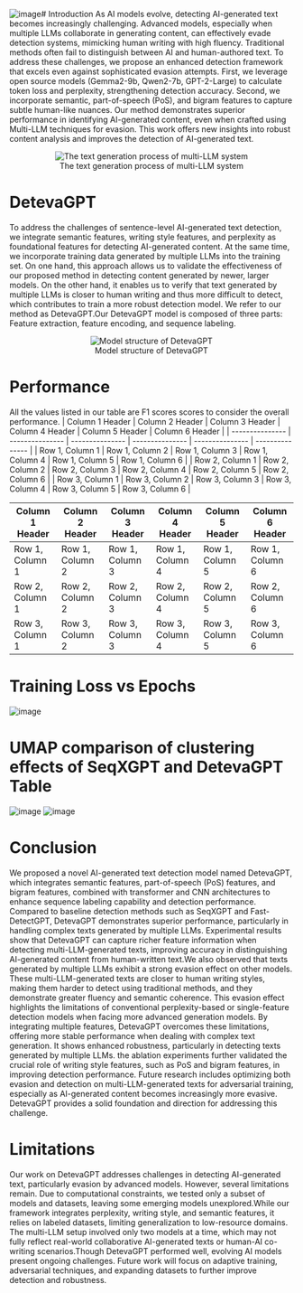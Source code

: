 ![image](https://github.com/user-attachments/assets/961e3d26-38f6-4daa-90b2-7a4861729fc3)# Introduction
As AI models evolve, detecting AI-generated text becomes increasingly challenging. Advanced models, especially when multiple LLMs collaborate in generating content, can effectively evade detection systems, mimicking human writing with high fluency. Traditional methods often fail to distinguish between AI and human-authored text. To address these challenges, we propose an enhanced detection framework that excels even against sophisticated evasion attempts. First, we leverage open source models (Gemma2-9b, Qwen2-7b, GPT-2-Large) to calculate token loss and perplexity, strengthening detection accuracy. Second, we incorporate semantic, part-of-speech (PoS), and bigram features to capture subtle human-like nuances. Our method demonstrates superior performance in identifying AI-generated content, even when crafted using Multi-LLM techniques for evasion. This work offers new insights into robust content analysis and improves the detection of AI-generated text.
<p align="center">
  <img src="https://github.com/user-attachments/assets/b88a562e-5615-4a86-a600-305204a80c46" alt="The text generation process of multi-LLM system">
  <br>
  The text generation process of multi-LLM system
</p>

# DetevaGPT
To address the challenges of sentence-level AI-generated text detection, we integrate semantic features, writing style features, and perplexity as foundational features for detecting AI-generated content. At the same time, we incorporate training data generated by multiple LLMs into the training set. On one hand, this approach allows us to validate the effectiveness of our proposed method in detecting content generated by newer, larger models. On the other hand, it enables us to verify that text generated by multiple LLMs is closer to human writing and thus more difficult to detect, which contributes to train a more robust detection model. We refer to our method as DetevaGPT.Our DetevaGPT model is composed of three parts: Feature extraction, feature encoding, and sequence labeling.
<p align="center">
  <img src="https://github.com/user-attachments/assets/558b39a9-858d-48b9-9fda-12adaea8d35c" alt="Model structure of DetevaGPT">
  <br>
  Model structure of DetevaGPT
</p>

# Performance
All the values listed in our table are F1 scores scores to consider the overall performance. 
| Column 1 Header | Column 2 Header | Column 3 Header | Column 4 Header | Column 5 Header | Column 6 Header |
| --------------- | --------------- | --------------- | --------------- | --------------- | --------------- |
| Row 1, Column 1 | Row 1, Column 2 | Row 1, Column 3 | Row 1, Column 4 | Row 1, Column 5 | Row 1, Column 6 |
| Row 2, Column 1 | Row 2, Column 2 | Row 2, Column 3 | Row 2, Column 4 | Row 2, Column 5 | Row 2, Column 6 |
| Row 3, Column 1 | Row 3, Column 2 | Row 3, Column 3 | Row 3, Column 4 | Row 3, Column 5 | Row 3, Column 6 |

| Column 1 Header | Column 2 Header | Column 3 Header | Column 4 Header | Column 5 Header | Column 6 Header |
| --------------- | --------------- | --------------- | --------------- | --------------- | --------------- |
| Row 1, Column 1 | Row 1, Column 2 | Row 1, Column 3 | Row 1, Column 4 | Row 1, Column 5 | Row 1, Column 6 |
| Row 2, Column 1 | Row 2, Column 2 | Row 2, Column 3 | Row 2, Column 4 | Row 2, Column 5 | Row 2, Column 6 |
| Row 3, Column 1 | Row 3, Column 2 | Row 3, Column 3 | Row 3, Column 4 | Row 3, Column 5 | Row 3, Column 6 |

# Training Loss vs Epochs

![image](https://github.com/user-attachments/assets/4432ed53-158d-4430-9a7c-0ba243278d2d)

# UMAP comparison of clustering effects of SeqXGPT and DetevaGPT Table
![image](https://github.com/user-attachments/assets/7f39cc66-dda1-4d58-b496-2b5329aa1199)  ![image](https://github.com/user-attachments/assets/dd556991-2772-43f8-a358-ae4b154999fb)

# Conclusion
We proposed a novel AI-generated text detection model named DetevaGPT, which integrates semantic features, part-of-speech (PoS) features, and bigram features, combined with transformer and CNN architectures to enhance sequence labeling capability and detection performance. Compared to baseline detection methods such as SeqXGPT and Fast-DetectGPT, DetevaGPT demonstrates superior performance, particularly in handling complex texts generated by multiple LLMs. Experimental results show that DetevaGPT can capture richer feature information when detecting multi-LLM-generated texts, improving accuracy in distinguishing AI-generated content from human-written text.We also observed that texts generated by multiple LLMs exhibit a strong evasion effect on other models. These multi-LLM-generated texts are closer to human writing styles, making them harder to detect using traditional methods, and they demonstrate greater fluency and semantic coherence. This evasion effect highlights the limitations of conventional perplexity-based or single-feature detection models when facing more advanced generation models.
By integrating multiple features, DetevaGPT overcomes these limitations, offering more stable performance when dealing with complex text generation. It shows enhanced robustness, particularly in detecting texts generated by multiple LLMs. the ablation experiments further validated the crucial role of writing style features, such as PoS and bigram features, in improving detection performance. Future research includes optimizing both evasion and detection on multi-LLM-generated texts for adversarial training, especially as AI-generated content becomes increasingly more evasive. DetevaGPT provides a solid foundation and direction for addressing this challenge.

# Limitations
Our work on DetevaGPT addresses challenges in detecting AI-generated text, particularly evasion by advanced models. However, several limitations remain. Due to computational constraints, we tested only a subset of models and datasets, leaving some emerging models unexplored.While our framework integrates perplexity, writing style, and semantic features, it relies on labeled datasets, limiting generalization to low-resource domains. The multi-LLM setup involved only two models at a time, which may not fully reflect real-world collaborative AI-generated texts or human-AI co-writing scenarios.Though DetevaGPT performed well, evolving AI models present ongoing challenges. Future work will focus on adaptive training, adversarial techniques, and expanding datasets to further improve detection and robustness.



